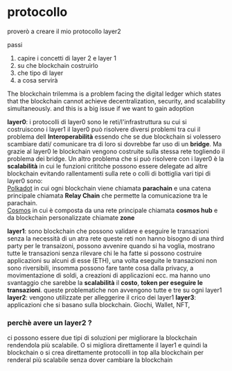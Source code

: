 # protocollo

proverò a creare il mio protocollo layer2


passi 
1. capire i concetti di layer 2 e layer 1 
2. su che blockchain costruirlo 
3. che tipo di layer 
3. a cosa servirà 


The blockchain trilemma is a problem facing the digital ledger which states that the blockchain cannot achieve decentralization, security, and scalability simultaneously.
and this is a big issue if we want to gain adoption 

**layer0**: i protocolli di layer0 sono le reti/l'infrastruttura su cui si costruiscono i layer1
il layer0 può risolvere diversi problemi tra cui il problema dell **Interoperabilità** essendo che se due blockchain si volessero scambiare dati/ comunicare tra di loro si dovrebbe far uso di un **bridge**.
Ma grazie al layer0 le blockchain vengono costruite sulla stessa rete togliendo il problema dei bridge.
Un altro problema che si può risolvere con i layer0 è la **scalabilità** in cui le funzioni crititche possono essere delegate ad altre blockchain evitando rallentamenti sulla rete o colli di bottiglia 
vari tipi di layer0 sono: <br>
[Polkadot](https://assets.polkadot.network/Polkadot-whitepaper.pdf) in cui ogni blockchain viene chiamata **parachain** e una catena principale chiamata
**Relay Chain** che permette la comunicazione tra le parachain. <br>
[Cosmos](https://gateway.pinata.cloud/ipfs/QmWXkzM74FCiERdZ1WrU33cqdStUK9dz1A8oEvYcnBAHeo) in cui è composta da una rete principale chiamata **cosmos hub** e da
blockchain personalizzate chiamate **zone**

**layer1**: sono blockchain che possono validare e eseguire le transazioni senza la necessità di un atra rete 
queste reti non hanno bisogno di una third party per le transaizoni, possono avvenire quando si ha voglia, mostrano tutte le transazioni senza rilevare chi le ha fatte 
si possono costruire applicazioni su alcuni di esse (ETH), una volta eseguite le transazioni non sono riversibili, insomma possono fare tante cosa dalla privacy, a movimentazione
di soldi, a creazioni di applicazioni ecc. ma hanno uno svantaggio che sarebbe la **scalabilità** il **costo**, **token per eseguire le transazioni**. 
queste problematiche non avvengono tutte e tre su ogni layer1 
**layer2**: vengono utilizzate per alleggerire il crico dei layer1 
**layer3**: applicazioni che si basano sulla blockchain. Giochi, Wallet, NFT, 


### perchè avere un layer2 ?
ci possono essere due tipi di soluzioni per migliorare la blockchain rendendola più scalabile.
O si migliora direttamente il layer1 e quindi la blockchain o si crea direttamente protocolli in top alla blockchain per renderal più scalabile senza dover cambiare la blockchain 